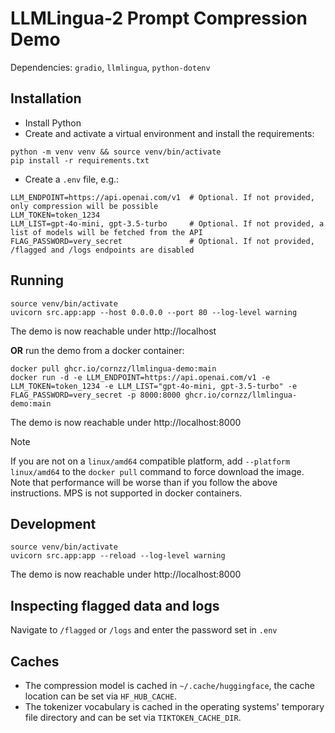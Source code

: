 # LLMLingua-2 Prompt Compression Demo
Dependencies: `gradio`, `llmlingua`, `python-dotenv`

## Installation
- Install Python
- Create and activate a virtual environment and install the requirements:
```
python -m venv venv && source venv/bin/activate
pip install -r requirements.txt
```
- Create a `.env` file, e.g.:
```
LLM_ENDPOINT=https://api.openai.com/v1  # Optional. If not provided, only compression will be possible
LLM_TOKEN=token_1234
LLM_LIST=gpt-4o-mini, gpt-3.5-turbo     # Optional. If not provided, a list of models will be fetched from the API
FLAG_PASSWORD=very_secret               # Optional. If not provided, /flagged and /logs endpoints are disabled
```

## Running
```
source venv/bin/activate
uvicorn src.app:app --host 0.0.0.0 --port 80 --log-level warning
```
The demo is now reachable under http://localhost

**OR** run the demo from a docker container:

```
docker pull ghcr.io/cornzz/llmlingua-demo:main
docker run -d -e LLM_ENDPOINT=https://api.openai.com/v1 -e LLM_TOKEN=token_1234 -e LLM_LIST="gpt-4o-mini, gpt-3.5-turbo" -e FLAG_PASSWORD=very_secret -p 8000:8000 ghcr.io/cornzz/llmlingua-demo:main
```
The demo is now reachable under http://localhost:8000

> [!NOTE]  
> If you are not on a `linux/amd64` compatible platform, add `--platform linux/amd64` to the `docker pull` command to force download the image. Note that performance will be worse than if you follow the above instructions. MPS is not supported in docker containers.

## Development
```
source venv/bin/activate
uvicorn src.app:app --reload --log-level warning
```
The demo is now reachable under http://localhost:8000

## Inspecting flagged data and logs
Navigate to `/flagged` or `/logs` and enter the password set in `.env`

## Caches
- The compression model is cached in `~/.cache/huggingface`, the cache location can be set via `HF_HUB_CACHE`.
- The tokenizer vocabulary is cached in the operating systems' temporary file directory and can be set via `TIKTOKEN_CACHE_DIR`.
